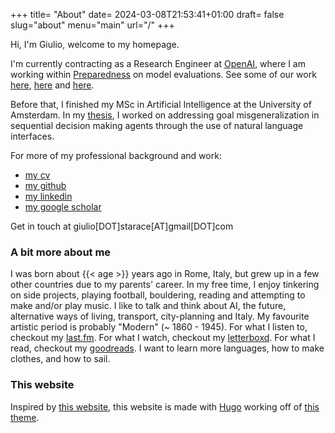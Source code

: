 +++
title= "About"
date= 2024-03-08T21:53:41+01:00
draft= false
slug="about"
menu="main"
url="/"
+++

Hi, I'm Giulio, welcome to my homepage.

I'm currently contracting as a Research Engineer at
[OpenAI](https://openai.com), where I am working within
[Preparedness](https://openai.com/preparedness/) on model evaluations. See some
of our work [here](https://github.com/openai/evals/),
[here](https://openai.com/index/introducing-swe-bench-verified/) and
[here](https://openai.com/index/mle-bench/).

Before that, I finished my MSc in Artificial Intelligence at the University of
Amsterdam. In my [thesis](https://github.com/thesofakillers/nlgoals), I worked
on addressing goal misgeneralization in sequential decision making agents
through the use of natural language interfaces.

For more of my professional background and work:

- [my cv](/cv/GiulioStarace_CV.pdf)
- [my github](https://github.com/thesofakillers)
- [my linkedin](https://www.linkedin.com/in/giuliostarace/)
- [my google scholar](https://scholar.google.com/citations?user=S57H0dgAAAAJ&hl=en)

Get in touch at giulio[DOT]starace[AT]gmail[DOT]com

### A bit more about me

I was born about {{< age >}} years ago in Rome, Italy, but grew up in a few
other countries due to my parents' career. In my free time, I enjoy tinkering on
side projects, playing football, bouldering, reading and attempting to make
and/or play music. I like to talk and think about AI, the future, alternative
ways of living, transport, city-planning and Italy. My favourite artistic period
is probably "Modern" (~ 1860 - 1945). For what I listen to, checkout my
[last.fm](https://www.last.fm/user/giuliostarace). For what I watch, checkout my
[letterboxd](https://letterboxd.com/thesofakillers/). For what I read, checkout
my [goodreads](https://goodreads.com/thesofakillers). I want to learn more
languages, how to make clothes, and how to sail.

### This website

Inspired by [this website](http://bettermotherfuckingwebsite.com/), this website
is made with [Hugo](https://gohugo.io/) working off of
[this theme](https://github.com/janraasch/hugo-bearblog/).
